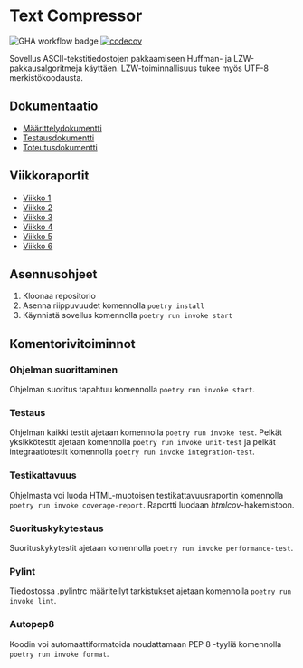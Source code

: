 # Text Compressor

![GHA workflow badge](https://github.com/kivistoilkka/algoritmit_ja_tekoaly_harjoitustyo/workflows/CI/badge.svg) [![codecov](https://codecov.io/gh/kivistoilkka/algoritmit_ja_tekoaly_harjoitustyo/graph/badge.svg?token=YMC46OV14B)](https://codecov.io/gh/kivistoilkka/algoritmit_ja_tekoaly_harjoitustyo)

Sovellus ASCII-tekstitiedostojen pakkaamiseen Huffman- ja LZW-pakkausalgoritmeja käyttäen. LZW-toiminnallisuus tukee myös UTF-8 merkistökoodausta.

## Dokumentaatio
- [Määrittelydokumentti](dokumentaatio/maarittelydokumentti.md)
- [Testausdokumentti](dokumentaatio/testausdokumentti.md)
- [Toteutusdokumentti](dokumentaatio/toteutusdokumentti.md)

## Viikkoraportit
- [Viikko 1](dokumentaatio/viikkoraportti1.md)
- [Viikko 2](dokumentaatio/viikkoraportti2.md)
- [Viikko 3](dokumentaatio/viikkoraportti3.md)
- [Viikko 4](dokumentaatio/viikkoraportti4.md)
- [Viikko 5](dokumentaatio/viikkoraportti5.md)
- [Viikko 6](dokumentaatio/viikkoraportti6.md)

## Asennusohjeet

1. Kloonaa repositorio
2. Asenna riippuvuudet komennolla `poetry install`
3. Käynnistä sovellus komennolla `poetry run invoke start`

## Komentorivitoiminnot

### Ohjelman suorittaminen
Ohjelman suoritus tapahtuu komennolla `poetry run invoke start`.

### Testaus
Ohjelman kaikki testit ajetaan komennolla `poetry run invoke test`. Pelkät yksikkötestit ajetaan komennolla `poetry run invoke unit-test` ja pelkät integraatiotestit komennolla `poetry run invoke integration-test`.

### Testikattavuus
Ohjelmasta voi luoda HTML-muotoisen testikattavuusraportin komennolla `poetry run invoke coverage-report`. Raportti luodaan _htmlcov_-hakemistoon.

### Suorituskykytestaus
Suorituskykytestit ajetaan komennolla `poetry run invoke performance-test`.

### Pylint
Tiedostossa .pylintrc määritellyt tarkistukset ajetaan komennolla `poetry run invoke lint`.

### Autopep8
Koodin voi automaattiformatoida noudattamaan PEP 8 -tyyliä komennolla `poetry run invoke format`.
